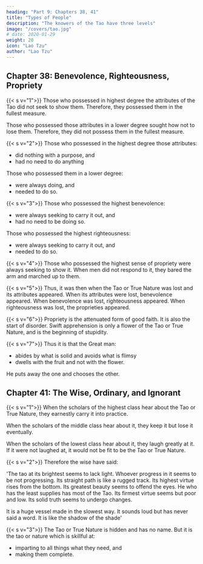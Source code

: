```yaml
---
heading: "Part 9: Chapters 38, 41"
title: "Types of People"
description: "The knowers of the Tao have three levels"
image: "/covers/tao.jpg"
# date: 2020-01-29
weight: 20
icon: "Lao Tzu"
author: "Lao Tzu"
---
```





## Chapter 38: Benevolence, Righteousness, Propriety

{{< s v="1">}} Those who possessed in highest degree the attributes of the Tao did not seek to show them. Therefore, they possessed them in the fullest measure. 

Those who possessed those attributes in a lower degree sought how not to lose them. Therefore, they did not possess them in the fullest measure.


{{< s v="2">}} Those who possessed in the highest degree those attributes:
- did nothing with a purpose, and 
- had no need to do anything

Those who possessed them in a lower degree:
- were always doing, and
- needed to do so.


{{< s v="3">}} Those who possessed the highest benevolence:
- were always seeking to carry it out, and
- had no need to be doing so. 

Those who possessed the highest righteousness:
- were always seeking to carry it out, and
- needed to do so.


{{< s v="4">}} Those who possessed the highest sense of propriety were always seeking to show it. When men did not respond to it, they bared the arm and marched up to them.


{{< s v="5">}} Thus, it was then when the Tao or True Nature was lost and its attributes appeared. When its attributes were lost, benevolence appeared. When benevolence was lost, righteousness appeared. When righteousness was lost, the proprieties appeared.



{{< s v="6">}} Propriety is the attenuated form of <!-- leal-heartedness and --> good faith. It is also the start of disorder. Swift apprehension is only a flower of the Tao or True Nature, and is the beginning of stupidity.


{{< s v="7">}} Thus it is that the Great man:
- abides by what is solid and avoids what is flimsy
- dwells with the fruit and not with the flower. 

He puts away the one and chooses the other.



## Chapter 41: The Wise, Ordinary, and Ignorant

{{< s v="1">}} When the scholars of the highest class hear about the Tao or True Nature, they earnestly carry it into practice. 

When the scholars of the middle class hear about it, they keep it but lose it eventually. 

When the scholars of the lowest class hear about it, they laugh greatly at it. If it were not laughed at, it would not be fit to be the Tao or True Nature.


{{< s v="2">}} Therefore the wise have said:<!--  sentence-makers have thus expressed themselves:— -->

'The tao at its brightest seems to lack light.
Whoever progress in it seems to be not progressing.
Its straight path is like a rugged track.
Its highest virtue rises from the bottom.
Its greatest beauty seems to offend the eyes.
He who has the least supplies has most of the Tao.
Its firmest virtue seems but poor and low.
Its solid truth seems to undergo changes.
<!-- Its largest square doth yet no corner show -->
It is a huge vessel made in the slowest way.
It sounds loud but has never said a word.
It is like the shadow of the shade<!-- A semblance great, the shadow of a shade. -->'


{{< s v="3">}} The Tao or True Nature is hidden and has no name. But it is the tao or nature which is skillful at:
- imparting to all things what they need, and 
- making them complete.
